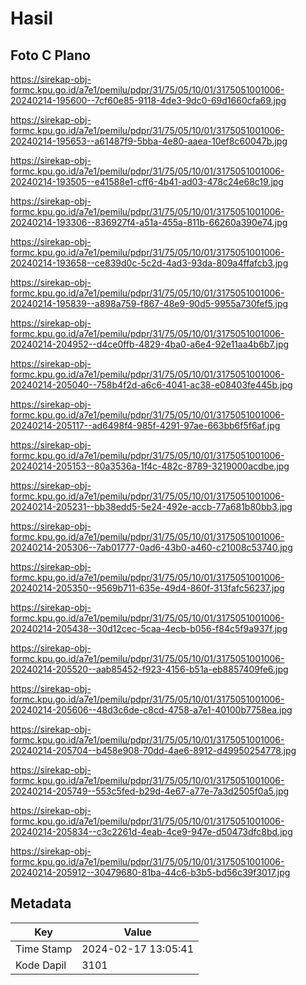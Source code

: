 # Hasil

## Foto C Plano

https://sirekap-obj-formc.kpu.go.id/a7e1/pemilu/pdpr/31/75/05/10/01/3175051001006-20240214-195600--7cf60e85-9118-4de3-9dc0-69d1660cfa69.jpg

https://sirekap-obj-formc.kpu.go.id/a7e1/pemilu/pdpr/31/75/05/10/01/3175051001006-20240214-195653--a61487f9-5bba-4e80-aaea-10ef8c60047b.jpg

https://sirekap-obj-formc.kpu.go.id/a7e1/pemilu/pdpr/31/75/05/10/01/3175051001006-20240214-193505--e41588e1-cff6-4b41-ad03-478c24e68c19.jpg

https://sirekap-obj-formc.kpu.go.id/a7e1/pemilu/pdpr/31/75/05/10/01/3175051001006-20240214-193306--836927f4-a51a-455a-811b-66260a390e74.jpg

https://sirekap-obj-formc.kpu.go.id/a7e1/pemilu/pdpr/31/75/05/10/01/3175051001006-20240214-193658--ce839d0c-5c2d-4ad3-93da-809a4ffafcb3.jpg

https://sirekap-obj-formc.kpu.go.id/a7e1/pemilu/pdpr/31/75/05/10/01/3175051001006-20240214-195839--a898a759-f867-48e9-90d5-9955a730fef5.jpg

https://sirekap-obj-formc.kpu.go.id/a7e1/pemilu/pdpr/31/75/05/10/01/3175051001006-20240214-204952--d4ce0ffb-4829-4ba0-a6e4-92e11aa4b6b7.jpg

https://sirekap-obj-formc.kpu.go.id/a7e1/pemilu/pdpr/31/75/05/10/01/3175051001006-20240214-205040--758b4f2d-a6c6-4041-ac38-e08403fe445b.jpg

https://sirekap-obj-formc.kpu.go.id/a7e1/pemilu/pdpr/31/75/05/10/01/3175051001006-20240214-205117--ad6498f4-985f-4291-97ae-663bb6f5f6af.jpg

https://sirekap-obj-formc.kpu.go.id/a7e1/pemilu/pdpr/31/75/05/10/01/3175051001006-20240214-205153--80a3536a-1f4c-482c-8789-3219000acdbe.jpg

https://sirekap-obj-formc.kpu.go.id/a7e1/pemilu/pdpr/31/75/05/10/01/3175051001006-20240214-205231--bb38edd5-5e24-492e-accb-77a681b80bb3.jpg

https://sirekap-obj-formc.kpu.go.id/a7e1/pemilu/pdpr/31/75/05/10/01/3175051001006-20240214-205306--7ab01777-0ad6-43b0-a460-c21008c53740.jpg

https://sirekap-obj-formc.kpu.go.id/a7e1/pemilu/pdpr/31/75/05/10/01/3175051001006-20240214-205350--9569b711-635e-49d4-860f-313fafc56237.jpg

https://sirekap-obj-formc.kpu.go.id/a7e1/pemilu/pdpr/31/75/05/10/01/3175051001006-20240214-205438--30d12cec-5caa-4ecb-b056-f84c5f9a937f.jpg

https://sirekap-obj-formc.kpu.go.id/a7e1/pemilu/pdpr/31/75/05/10/01/3175051001006-20240214-205520--aab85452-f923-4156-b51a-eb8857409fe6.jpg

https://sirekap-obj-formc.kpu.go.id/a7e1/pemilu/pdpr/31/75/05/10/01/3175051001006-20240214-205606--48d3c6de-c8cd-4758-a7e1-40100b7758ea.jpg

https://sirekap-obj-formc.kpu.go.id/a7e1/pemilu/pdpr/31/75/05/10/01/3175051001006-20240214-205704--b458e908-70dd-4ae6-8912-d49950254778.jpg

https://sirekap-obj-formc.kpu.go.id/a7e1/pemilu/pdpr/31/75/05/10/01/3175051001006-20240214-205749--553c5fed-b29d-4e67-a77e-7a3d2505f0a5.jpg

https://sirekap-obj-formc.kpu.go.id/a7e1/pemilu/pdpr/31/75/05/10/01/3175051001006-20240214-205834--c3c2261d-4eab-4ce9-947e-d50473dfc8bd.jpg

https://sirekap-obj-formc.kpu.go.id/a7e1/pemilu/pdpr/31/75/05/10/01/3175051001006-20240214-205912--30479680-81ba-44c6-b3b5-bd56c39f3017.jpg


## Metadata

| Key        | Value               |
| ---------- | ------------------- |
| Time Stamp | 2024-02-17 13:05:41 |
| Kode Dapil | 3101                |



